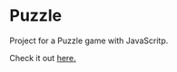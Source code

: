 # Puzzle

Project for a Puzzle game with JavaScritp.

Check it out <a href="https://jomas94.github.io/Puzzle/" target="_blank" >here.</a>


